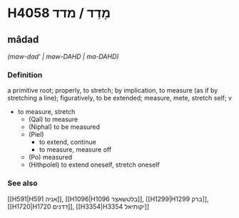 # H4058 מָדַד / מדד

## mâdad

_(maw-dad' | maw-DAHD | ma-DAHD)_

### Definition

a primitive root; properly, to stretch; by implication, to measure (as if by stretching a line); figuratively, to be extended; measure, mete, stretch self; v

- to measure, stretch
  - (Qal) to measure
  - (Niphal) to be measured
  - (Piel)
    - to extend, continue
    - to measure, measure off
  - (Po) measured
  - (Hithpolel) to extend oneself, stretch oneself

### See also

[[H591|H591 אניה]], [[H1096|H1096 בלטשאצר]], [[H1299|H1299 ברק]], [[H1720|H1720 דדנים]], [[H3354|H3354 יקותיאל]]

